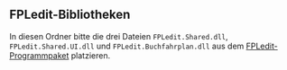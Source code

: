## FPLedit-Bibliotheken

In diesen Ordner bitte die drei Dateien `FPLedit.Shared.dll`, `FPLedit.Shared.UI.dll` und `FPLedit.Buchfahrplan.dll` aus dem [FPLedit-Programmpaket](https://fahrplan.manuelhu.de/download/) platzieren.